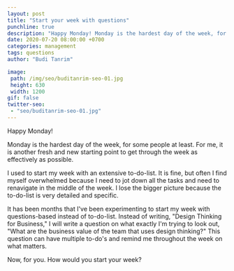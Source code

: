 ```yaml
---
layout: post
title: "Start your week with questions"
punchline: true
description: "Happy Monday! Monday is the hardest day of the week, for some people at least. For me, it is another fresh and new starting point to get through the week as effectively as possible."
date: 2020-07-20 08:00:00 +0700
categories: management
tags: questions
author: "Budi Tanrim"

image:
 path: /img/seo/buditanrim-seo-01.jpg
 height: 630
 width: 1200
gif: false
twitter-seo: 
 - "seo/buditanrim-seo-01.jpg"
---
```


Happy Monday!

Monday is the hardest day of the week, for some people at least. For me, it is another fresh and new starting point to get through the week as effectively as possible. 

I used to start my week with an extensive to-do-list. It is fine, but often I find myself overwhelmed because I need to jot down all the tasks and need to renavigate in the middle of the week. I lose the bigger picture because the to-do-list is very detailed and specific.

It has been months that I've been experimenting to start my week with questions-based instead of to-do-list. Instead of writing, "Design Thinking for Business," I will write a question on what exactly I'm trying to look out, "What are the business value of the team that uses design thinking?" This question can have multiple to-do's and remind me throughout the week on what matters.

Now, for you. How would you start your week?